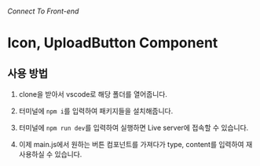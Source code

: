 ###### Connect To Front-end

# Icon, UploadButton Component

## 사용 방법

1. clone을 받아서 vscode로 해당 폴더를 열어줍니다.

2. 터미널에 `npm i`를 입력하여 패키지들을 설치해줍니다.

3. 터미널에 `npm run dev`를 입력하여 실행하면 Live server에 접속할 수 있습니다.

4. 이제 main.js에서 원하는 버튼 컴포넌트를 가져다가 type, content를 입력하여 재사용하실 수 있습니다.
